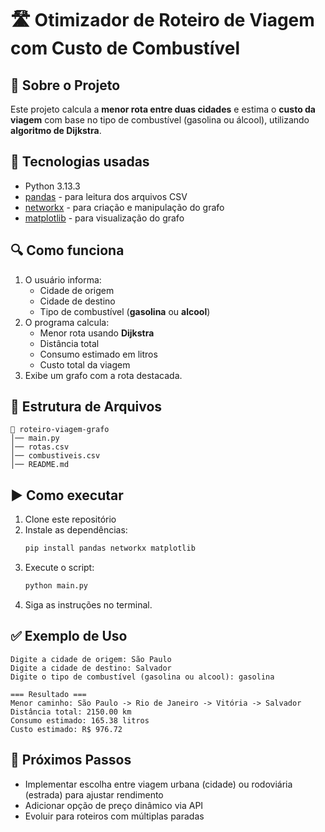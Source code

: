 # 🛣️ Otimizador de Roteiro de Viagem com Custo de Combustível

## 📌 Sobre o Projeto
Este projeto calcula a **menor rota entre duas cidades** e estima o **custo da viagem** com base no tipo de combustível (gasolina ou álcool), utilizando **algoritmo de Dijkstra**.

## 🤖 Tecnologias usadas
- Python 3.13.3
- [pandas](https://pandas.pydata.org/) - para leitura dos arquivos CSV
- [networkx](https://networkx.org/) - para criação e manipulação do grafo
- [matplotlib](https://matplotlib.org/) - para visualização do grafo

## 🔍 Como funciona
1. O usuário informa:
   - Cidade de origem
   - Cidade de destino
   - Tipo de combustível (**gasolina** ou **alcool**)
2. O programa calcula:
   - Menor rota usando **Dijkstra**
   - Distância total
   - Consumo estimado em litros
   - Custo total da viagem
3. Exibe um grafo com a rota destacada.

## 📂 Estrutura de Arquivos
```
📁 roteiro-viagem-grafo
│── main.py
│── rotas.csv
│── combustiveis.csv
│── README.md
```

## ▶️ Como executar
1. Clone este repositório
2. Instale as dependências:
   ```bash
   pip install pandas networkx matplotlib
   ```
3. Execute o script:
   ```bash
   python main.py
   ```
4. Siga as instruções no terminal.

## ✅ Exemplo de Uso
```
Digite a cidade de origem: São Paulo
Digite a cidade de destino: Salvador
Digite o tipo de combustível (gasolina ou alcool): gasolina

=== Resultado ===
Menor caminho: São Paulo -> Rio de Janeiro -> Vitória -> Salvador
Distância total: 2150.00 km
Consumo estimado: 165.38 litros
Custo estimado: R$ 976.72
```

## 🎯 Próximos Passos
-  Implementar escolha entre viagem urbana (cidade) ou rodoviária (estrada) para ajustar rendimento
-  Adicionar opção de preço dinâmico via API
-  Evoluir para roteiros com múltiplas paradas
